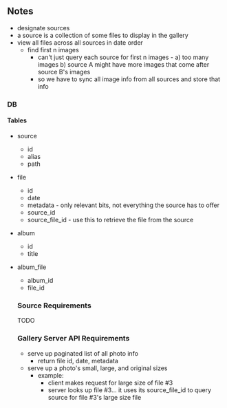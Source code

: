 ## Notes

- designate sources
- a source is a collection of some files to display in the gallery
- view all files across all sources in date order
  - find first n images
    - can't just query each source for first n images - a) too many images b) source A might have more images that come after source B's images
    - so we have to sync all image info from all sources and store that info

### DB

#### Tables
- source
  - id
  - alias
  - path

- file
  - id
  - date
  - metadata - only relevant bits, not everything the source has to offer
  - source_id
  - source_file_id - use this to retrieve the file from the source

- album
  - id
  - title

- album_file
  - album_id
  - file_id

  ### Source Requirements
  TODO

  ### Gallery Server API Requirements
  - serve up paginated list of all photo info
    - return file id, date, metadata
  - serve up a photo's small, large, and original sizes
    - example:
      - client makes request for large size of file #3
      - server looks up file #3... it uses its source_file_id to query source for file #3's large size file